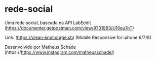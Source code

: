 # rede-social
Uma rede social, baseada na API LabEddit (https://documenter.getpostman.com/view/9731983/U16eu7nT)

Link: (https://clean-knot.surge.sh) (Mobile Responsive for iphone 6/7/8)

Desenvolvido por Matheus Schade (https://https://www.instagram.com/matheusschade/)
